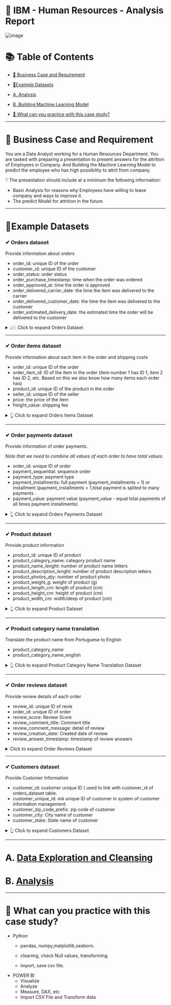 # 🛒 IBM - Human Resources - Analysis Report


 ![image](https://github.com/beto1810/IBM_HR_Analytic/assets/101379141/717ea9fa-bd89-493c-8aa7-2a4ac5dc684e)


# :books: Table of Contents <!-- omit in toc -->

- [:briefcase: Business Case and Requirement](#briefcase-business-case-and-requirement)
- [:bookmark_tabs:Example Datasets](#bookmark_tabsexample-datasets)
- [A. Analysis](#a-data-exploration-and-cleansing)
- [B. Building Machine Learning Model](#b-analysis)

- [📃 What can you practice with this case study?](#what-can-you-practice-with-this-case-study)

---

# :briefcase: Business Case and Requirement


You are a Data Analyst working for a Human Resources Department. You are tasked with preparing a presentation to present answers for the attrition of Employees in Company. And Building the Machine Learning Model to predict the employee who has high possibility to attrit from company.

❔ The presentation should include at a minimum the following information: 
- Basic Analysis for reasons why Employees have willing to leave company and ways to improve it.
- The predict Model for attrition in the future.




---

# :bookmark_tabs:Example Datasets

### ✔ Orders dataset
Provide information about orders
- order_id: unique ID of the order
- customer_id: unique ID of the customer
- order_status: order status
- order_purchase_timestamp: time when the order was ordered
- order_approved_at: time the order is approved
- order_delivered_carrier_date: the time the item was delivered to the carrier
- order_delivered_customer_date: the time the item was delivered to the customer
- order_estimated_delivery_date: the estimated time the order will be delivered to the customer

<details><summary> 👆🏼 Click to expand Orders Dataset </summary>

<div align="center">

**Table: orders_dataset** 

<div align="center">
First 10 rows

|order_id|customer_id|order_status|order_purchase_timestamp|order_approved_at|order_delivered_carrier_date|order_delivered_customer_date|order_estimated_delivery_date|
|:----|:-----|:----|:----|:----|:----|:----|:----|
e481f51cbdc54678b7cc49136f2d6af7|	9ef432eb6251297304e76186b10a928d|	delivered|	10/2/2017 10:56|10/2/2017 11:07|	10/4/2017 19:55|	10/10/2017 21:25|	10/18/2017|
53cdb2fc8bc7dce0b6741e2150273451|	b0830fb4747a6c6d20dea0b8c802d7ef|	delivered|	7/24/2018 20:41|	7/26/2018 3:24|	7/26/2018 14:31|	8/7/2018 15:27|	8/13/2018|
47770eb9100c2d0c44946d9cf07ec65d|	41ce2a54c0b03bf3443c3d931a367089|	delivered|	8/8/2018 8:38|	8/8/2018 8:55|	8/8/2018 13:50|	8/17/2018 18:06|	9/4/2018|
949d5b44dbf5de918fe9c16f97b45f8a|	f88197465ea7920adcdbec7375364d82|	delivered|	11/18/2017 19:28|	11/18/2017 19:45|	11/22/2017 13:39|	12/2/2017 0:28|	12/15/2017|
ad21c59c0840e6cb83a9ceb5573f8159|	8ab97904e6daea8866dbdbc4fb7aad2c|	delivered|	2/13/2018 21:18|	2/13/2018 22:20|	2/14/2018 19:46|	2/16/2018 18:17	|2/26/2018|
a4591c265e18cb1dcee52889e2d8acc3|	503740e9ca751ccdda7ba28e9ab8f608|	delivered|	7/9/2017 21:57|	7/9/2017 22:10|	7/11/2017 14:58|	7/26/2017 10:57|	8/1/2017|
136cce7faa42fdb2cefd53fdc79a6098|	ed0271e0b7da060a393796590e7b737a|	invoiced|	4/11/2017 12:22|	4/13/2017 13:25|||			|5/9/2017|
6514b8ad8028c9f2cc2374ded245783f|	9bdf08b4b3b52b5526ff42d37d47f222|	delivered|	5/16/2017 13:10|	5/16/2017 13:22|	5/22/2017 10:07|	5/26/2017 12:55|	6/7/2017|
76c6e866289321a7c93b82b54852dc33|	f54a9f0e6b351c431402b8461ea51999|	delivered|	1/23/2017 18:29|	1/25/2017 2:50|	1/26/2017 14:16|	2/2/2017 14:08|	3/6/2017|
e69bfb5eb88e0ed6a785585b27e16dbf|	31ad1d1b63eb9962463f764d4e6e0c9d|	delivered|	7/29/2017 11:55|	7/29/2017 12:05|	8/10/2017 19:45|	8/16/2017 17:14|	8/23/2017|

</div>
</div>

</details>

---

### ✔ Order items dataset  
Provide information about each item in the order and shipping costs
- order_id: unique ID of the order
- order_item_id: ID of the item in the order (item number 1 has ID 1, item 2 has ID 2, etc. Based on this we also know how many items each order has)
- product_id: unique ID of the product in the order
- seller_id: unique ID of the seller
- price: the price of the item
- freight_value: shipping fee

<details><summary> 👆 Click to expand Orders Items Dataset </summary>

<div align="center">

**Table: order_items_dataset** 

<div align="center">
First 10 rows


|order_id|order_item_id|product_id|seller_id|price|freight_value|
|:----|:-----|:----|:----|:----|:----|
00010242fe8c5a6d1ba2dd792cb16214|	1|	4244733e06e7ecb4970a6e2683c13e61|	48436dade18ac8b2bce089ec2a041202|	58.9|	13.29|
00018f77f2f0320c557190d7a144bdd3|	1|	e5f2d52b802189ee658865ca93d83a8f|dd7ddc04e1b6c2c614352b383efe2d36|	239.9|	19.93|
000229ec398224ef6ca0657da4fc703e|	1|	c777355d18b72b67abbeef9df44fd0fd|	5b51032eddd242adc84c38acab88f23d|	199|	17.87|
00024acbcdf0a6daa1e931b038114c75|	1|	7634da152a4610f1595efa32f14722fc|	9d7a1d34a5052409006425275ba1c2b4|	12.99|	12.79|
00042b26cf59d7ce69dfabb4e55b4fd9|	1|	ac6c3623068f30de03045865e4e10089|	df560393f3a51e74553ab94004ba5c87|	199.9|	18.14|
00048cc3ae777c65dbb7d2a0634bc1ea|	1	|ef92defde845ab8450f9d70c526ef70f|	6426d21aca402a131fc0a5d0960a3c90|	21.9|	12.69|
00054e8431b9d7675808bcb819fb4a32|	1|	8d4f2bb7e93e6710a28f34fa83ee7d28|	7040e82f899a04d1b434b795a43b4617|	19.9|	11.85|
000576fe39319847cbb9d288c5617fa6|	1|	557d850972a7d6f792fd18ae1400d9b6|	5996cddab893a4652a15592fb58ab8db|	810|	70.75|
0005a1a1728c9d785b8e2b08b904576c|	1|	310ae3c140ff94b03219ad0adc3c778f|	a416b6a846a11724393025641d4edd5e|	145.95|	11.65|
0005f50442cb953dcd1d21e1fb923495|	1|	4535b0e1091c278dfd193e5a1d63b39f|	ba143b05f0110f0dc71ad71b4466ce92|	53.99|	11.4|
  
</div>
</div>

</details>

---

### ✔ Order payments dataset
Provide information of order payments.

*Note that we need to combine all values of each order to have total values.*

- order_id: unique ID of order
- payment_sequential: sequence order
- payment_type: payment type
- payment_installments: full payment (payment_installments = 1) or installment (payment_installments > 1,total payment is splited to many payments .
- payment_value: payment value (payment_value - equal total payments of all times payment installments)

<details><summary> 👆 Click to expand Orders Payments Dataset </summary>

<div align="center">

**Table: order_payments_dataset** 

<div align="center">
First 10 rows

|order_id|payment_sequential|payment_type|payment_installments|payment_value|
|:----|:-----|:----|:----|:----|
b81ef226f3fe1789b1e8b2acac839d17| 1	|credit_card|	8|	99.33|
a9810da82917af2d9aefd1278f1dcfa0|	1	|credit_card|	1|	24.39|
25e8ea4e93396b6fa0d3dd708e76c1bd|	1	|credit_card|	1|	65.71|
ba78997921bbcdc1373bb41e913ab953|	1	|credit_card|	8|	107.78|
42fdf880ba16b47b59251dd489d4441a|	1	|credit_card|	2|	128.45|
298fcdf1f73eb413e4d26d01b25bc1cd|	1	|credit_card|	2|	96.12|
771ee386b001f06208a7419e4fc1bbd7|	1	|credit_card|	1|	81.16|
3d7239c394a212faae122962df514ac7|	1	|credit_card|	3|	51.84|
1f78449c87a54faf9e96e88ba1491fa9|	1	|credit_card|	6|	341.09|
0573b5e23cbd798006520e1d5b4c6714|	1	|cash|	1|	51.95|


</div>
</div>

</details>

---

### ✔ Product dataset 
Provide product information
- product_id: unique ID of product
- product_category_name: category product name 
- product_name_lenght: number of product name letters
- product_description_lenght: number of product description letters
- product_photos_qty: number of product photo
- product_weight_g: weight of product  (g)
- product_length_cm: length of product (cm)
- product_height_cm: height of product (cm)
- product_width_cm: width/deep of product (cm)

<details><summary> 👆 Click to expand Product Dataset </summary>

<div align="center">

**Table: products_dataset** 

<div align="center">
First 10 rows

|product_id|product_category_name|product_name_lenght|product_description_lenght|product_photos_qty|product_weight_g|product_length_cm|product_height_cm|product_width_cm|
|:----|:-----|:----|:----|:----|:----|:----|:----|:----|
1e9e8ef04dbcff4541ed26657ea517e5|perfumaria|40|287|1|225|16|10|14|
3aa071139cb16b67ca9e5dea641aaa2f|artes|44|276|1|1000|30|18|20|
96bd76ec8810374ed1b65e291975717f|esporte_lazer|	46|	250|	1	|154|	18|	9|	15|
cef67bcfe19066a932b7673e239eb23d|bebes|	27|	261|	1|	371|	26|	4|	26|
9dc1a7de274444849c219cff195d0b71|utilidades_domesticas|	37|	402|	4|	625|	20|	17|	13|
41d3672d4792049fa1779bb35283ed13|instrumentos_musicais|	60|	745|	1|	200|	38|	5|	11|
732bd381ad09e530fe0a5f457d81becb|cool_stuff|	56|	1272|	4|	18350|	70|	24|	44|
2548af3e6e77a690cf3eb6368e9ab61e|moveis_decoracao|	56|	184|	2|	900|	40|	8|	40|
37cc742be07708b53a98702e77a21a02|eletrodomesticos|	57|	163	|1	|400	|27	|13	|17|
8c92109888e8cdf9d66dc7e463025574|brinquedos|	36|	1156|	1|	600|	17|	10|	12|


</div>
</div>

</details>

---

### ✔ Product category name translation
Translate the product name from Portuguese to English

- product_category_name
- product_category_name_english

<details><summary> 👆 Click to expand Product Category Name Translation Dataset </summary>


<div align="center">

**Table: product_category_name_translation** 

<div align="center">
First 10 rows

|product_category_name|product_category_name_english|
|:----|:-----|
beleza_saude|health_beauty|
informatica_acessorios|computers_accessories|
automotivo	|auto|
cama_mesa_banho	|bed_bath_table|
moveis_decoracao	|furniture_decor|
esporte_lazer	|sports_leisure|
perfumaria	|perfumery|
utilidades_domesticas|	housewares|
telefonia|	telephony|
relogios_presentes|watches_gifts|

</div>
</div>

</details>

---

### ✔ Order reviews dataset 
Provide review details of each order
- review_id: unique ID of revie
- order_id: unique ID of order
- review_score: Review Score
- review_comment_title: Comment title
- review_comment_message: detail of review
- review_creation_date: Created date of review
- review_answer_timestamp: timestamp of review answers

<details><summary>  Click to expand Order Reviews Dataset </summary>

<div align="center">

**Table: order_reviews_dataset** 

<div align="center">
First 10 rows

|review_id|order_id|review_score|review_comment_title|review_comment_message|review_creation_date|review_answer_timestamp|
|:----|:-----|:----|:----|:----|:----|:----|
7bc2406110b926393aa56f80a40eba40|73fc7af87114b39712e6da79b0a377eb|4|		|	|1/18/2018 0:00|	1/18/2018 21:46|
80e641a11e56f04c1ad469d5645fdfde|a548910a1c6147796b98fdf73dbeba33|5|			3/10/2018 0:00|	3/11/2018 3:05|
228ce5500dc1d8e020d8d1322874b6f0|f9e4b658b201a9f2ecdecbb34bed034b|5|			2/17/2018 0:00|	2/18/2018 14:36|
e64fb393e7b32834bb789ff8bb30750e|658677c97b385a9be170737859d3511b|5|		|Recebi bem antes do prazo estipulado.|	4/21/2017 0:00|	4/21/2017 22:02|
f7c4243c7fe1938f181bec41a392bdeb|8e6bfb81e283fa7e4f11123a3fb894f1|5|		|ParabÃ©ns lojas lannister adorei comprar pela Internet seguro e prÃ¡tico ParabÃ©ns a todos feliz PÃ¡scoa|	3/1/2018 0:00|	3/2/2018 10:26|
15197aa66ff4d0650b5434f1b46cda19|b18dcdf73be66366873cd26c5724d1dc	|1|		|	|4/13/2018 0:00	|4/16/2018 0:39|
07f9bee5d1b850860defd761afa7ff16|e48aa0d2dcec3a2e87348811bcfdf22b	|5|		|	|7/16/2017 0:00	|7/18/2017 19:30|
7c6400515c67679fbee952a7525281ef|c31a859e34e3adac22f376954e19b39d|5	|		| |8/14/2018 0:00	|8/14/2018 21:36|
a3f6f7f6f433de0aefbb97da197c554c|9c214ac970e84273583ab523dfafd09b|5|			| |5/17/2017 0:00	|5/18/2017 12:05|
8670d52e15e00043ae7de4c01cc2fe06|b9bf720beb4ab3728760088589c62129|4|	recomendo|	aparelho eficiente. no site a marca do aparelho esta impresso como 3desinfector e ao chegar esta com outro nome...atualizar com a marca correta uma vez que Ã© o mesmo aparelho|	5/22/2018 0:00|	5/23/2018 16:45|



</div>
</div>

</details>

---
### ✔ Customers dataset
Provide Customer Information 

- customer_id: customer unique ID ( used to link with customer_id of orders_dataset table.
- customer_unique_id: mã unique ID of customer in system of customer information management. 
- customer_zip_code_prefix: zip code of customer
- customer_city: City name of customer 
- customer_state: State name of customer

<details><summary> 👆 Click to expand Customers Dataset </summary>

<div align="center">

**Table: Customers_dataset** 
 
<div align="center">
First 10 rows

|customer_id|customer_unique_id|customer_zip_code_prefix|customer_city|customer_state|
|:----|:-----|:----|:----|:----|
06b8999e2fba1a1fbc88172c00ba8bc7|861eff4711a542e4b93843c6dd7febb0|	14409|	franca	|SP|
18955e83d337fd6b2def6b18a428ac77|	290c77bc529b7ac935b93aa66c333dc3|	9790|	sao bernardo do campo|	SP|
4e7b3e00288586ebd08712fdd0374a03|	060e732b5b29e8181a18229c7b0b2b5e|	1151|	sao paulo	|SP|
b2b6027bc5c5109e529d4dc6358b12c3|	259dac757896d24d7702b9acbbff3f3c|	8775|	mogi das cruzes|	SP|
4f2d8ab171c80ec8364f7c12e35b23ad|	345ecd01c38d18a9036ed96c73b8d066|	13056|	campinas	|SP|
879864dab9bc3047522c92c82e1212b8|	4c93744516667ad3b8f1fb645a3116a4|	89254|	jaragua do sul	|SC|
fd826e7cf63160e536e0908c76c3f441|	addec96d2e059c80c30fe6871d30d177|	4534|	sao paulo	|SP|
5e274e7a0c3809e14aba7ad5aae0d407|	57b2a98a409812fe9618067b6b8ebe4f|	35182|	timoteo	|MG|
5adf08e34b2e993982a47070956c5c65|	1175e95fb47ddff9de6b2b06188f7e0d|	81560|	curitiba	|PR|
4b7139f34592b3a31687243a302fa75b|	9afe194fb833f79e300e37e580171f22|	30575|	belo horizonte|	MG|


</div>
</div>

</details>

---


# A. [Data Exploration and Cleansing](https://github.com/beto1810/E-commerce-Company/blob/main/A.Data%20Exploration%20%26%20Cleansing.md)



# B. [Analysis](https://github.com/beto1810/E-commerce-Company/blob/main/B.Analysis.md)


---

# 🧾 What can you practice with this case study?
- Python
  - pandas, numpy,matplotlib,seaborn.
  - cleaning, check Null values, transforming.
 
  - import, save csv file. 
- POWER BI
  - Visualize
  - Analyze
  - Measure, DAX, etc
  - Import CSV File and Transform data
